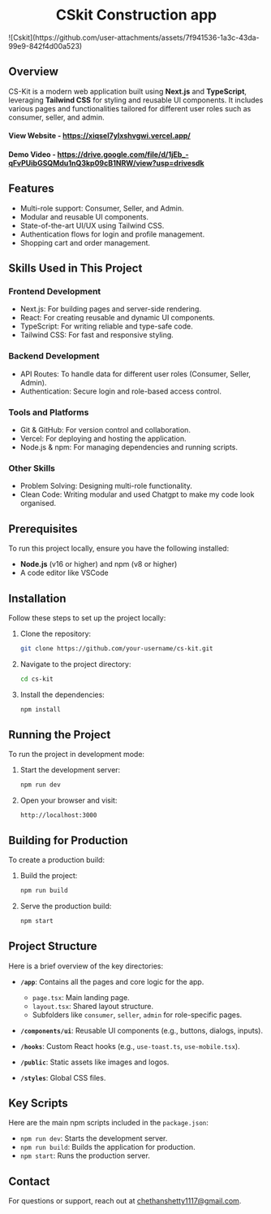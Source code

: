 <h1 align="center">CSkit Construction app</h1>
![Cskit](https://github.com/user-attachments/assets/7f941536-1a3c-43da-99e9-842f4d00a523)

## Overview
CS-Kit is a modern web application built using **Next.js** and **TypeScript**, leveraging **Tailwind CSS** for styling and reusable UI components. It includes various pages and functionalities tailored for different user roles such as consumer, seller, and admin.
#### View Website - https://xiqsel7ylxshvgwi.vercel.app/ 
#### Demo Video - https://drive.google.com/file/d/1jEb_-qFvPUibGSQMdu1nQ3kp09cB1NRW/view?usp=drivesdk 

## Features
- Multi-role support: Consumer, Seller, and Admin.
- Modular and reusable UI components.
- State-of-the-art UI/UX using Tailwind CSS.
- Authentication flows for login and profile management.
- Shopping cart and order management.

## Skills Used in This Project
### Frontend Development
- Next.js: For building pages and server-side rendering.
- React: For creating reusable and dynamic UI components.
- TypeScript: For writing reliable and type-safe code.
- Tailwind CSS: For fast and responsive styling.
### Backend Development
- API Routes: To handle data for different user roles (Consumer, Seller, Admin).
- Authentication: Secure login and role-based access control.
### Tools and Platforms
- Git & GitHub: For version control and collaboration.
- Vercel: For deploying and hosting the application.
- Node.js & npm: For managing dependencies and running scripts.
### Other Skills
- Problem Solving: Designing multi-role functionality.
- Clean Code: Writing modular and used Chatgpt to make my code look organised.
## Prerequisites
To run this project locally, ensure you have the following installed:
- **Node.js** (v16 or higher) and npm (v8 or higher)
- A code editor like VSCode

## Installation
Follow these steps to set up the project locally:

1. Clone the repository:
   ```bash
   git clone https://github.com/your-username/cs-kit.git
   ```

2. Navigate to the project directory:
   ```bash
   cd cs-kit
   ```

3. Install the dependencies:
   ```bash
   npm install
   ```

## Running the Project
To run the project in development mode:

1. Start the development server:
   ```bash
   npm run dev
   ```

2. Open your browser and visit:
   ```
   http://localhost:3000
   ```

## Building for Production
To create a production build:

1. Build the project:
   ```bash
   npm run build
   ```

2. Serve the production build:
   ```bash
   npm start
   ```

## Project Structure
Here is a brief overview of the key directories:

- **`/app`**: Contains all the pages and core logic for the app.
  - `page.tsx`: Main landing page.
  - `layout.tsx`: Shared layout structure.
  - Subfolders like `consumer`, `seller`, `admin` for role-specific pages.

- **`/components/ui`**: Reusable UI components (e.g., buttons, dialogs, inputs).

- **`/hooks`**: Custom React hooks (e.g., `use-toast.ts`, `use-mobile.tsx`).

- **`/public`**: Static assets like images and logos.

- **`/styles`**: Global CSS files.

## Key Scripts
Here are the main npm scripts included in the `package.json`:

- `npm run dev`: Starts the development server.
- `npm run build`: Builds the application for production.
- `npm start`: Runs the production server.

## Contact
For questions or support, reach out at chethanshetty1117@gmail.com.

